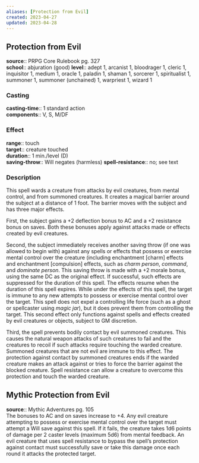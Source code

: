 ```yaml
---
aliases: [Protection from Evil]
created: 2023-04-27
updated: 2023-04-28
---
```


## Protection from Evil

**source**:: PRPG Core Rulebook pg. 327  
**school**:: abjuration (good)
**level**:: adept 1, arcanist 1, bloodrager 1, cleric 1, inquisitor 1, medium 1, oracle 1, paladin 1, shaman 1, sorcerer 1, spiritualist 1, summoner 1, summoner (unchained) 1, warpriest 1, wizard 1

### Casting

**casting-time**:: 1 standard action  
**components**:: V, S, M/DF

### Effect

**range**:: touch  
**target**:: creature touched  
**duration**:: 1 min./level (D)  
**saving-throw**:: Will negates (harmless)
**spell-resistance**:: no; see text

### Description

This spell wards a creature from attacks by evil creatures, from mental control, and from summoned creatures. It creates a magical barrier around the subject at a distance of 1 foot. The barrier moves with the subject and has three major effects.  
  
First, the subject gains a +2 deflection bonus to AC and a +2 resistance bonus on saves. Both these bonuses apply against attacks made or effects created by evil creatures.  
  
Second, the subject immediately receives another saving throw (if one was allowed to begin with) against any spells or effects that possess or exercise mental control over the creature (including enchantment \[charm\] effects and enchantment \[compulsion\] effects, such as *charm person*, *command*, and *dominate person*. This saving throw is made with a +2 morale bonus, using the same DC as the original effect. If successful, such effects are suppressed for the duration of this spell. The effects resume when the duration of this spell expires. While under the effects of this spell, the target is immune to any new attempts to possess or exercise mental control over the target. This spell does not expel a controlling life force (such as a ghost or spellcaster using *magic jar*), but it does prevent them from controlling the target. This second effect only functions against spells and effects created by evil creatures or objects, subject to GM discretion.  
  
Third, the spell prevents bodily contact by evil summoned creatures. This causes the natural weapon attacks of such creatures to fail and the creatures to recoil if such attacks require touching the warded creature. Summoned creatures that are not evil are immune to this effect. The protection against contact by summoned creatures ends if the warded creature makes an attack against or tries to force the barrier against the blocked creature. Spell resistance can allow a creature to overcome this protection and touch the warded creature.

## Mythic Protection from Evil

**source**:: Mythic Adventures pg. 105  
The bonuses to AC and on saves increase to +4. Any evil creature attempting to possess or exercise mental control over the target must attempt a Will save against this spell. If it fails, the creature takes 1d6 points of damage per 2 caster levels (maximum 5d6) from mental feedback. An evil creature that uses spell resistance to bypass the spell’s protection against contact must successfully save or take this damage once each round it attacks the protected target.

